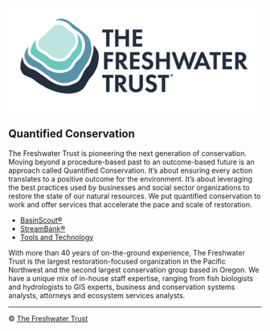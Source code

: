 ![The Freshwater Trust](https://github.com/thefreshwatertrust/.github/blob/main/images/tft-logo-stacked.png) 

## Quantified Conservation

The Freshwater Trust is pioneering the next generation of conservation. Moving beyond a procedure-based past to an outcome-based future is an approach called Quantified Conservation. It’s about ensuring every action translates to a positive outcome for the environment. It’s about leveraging the best practices used by businesses and social sector organizations to restore the state of our natural resources.  We put quantified conservation to work and offer services that accelerate the pace and scale of restoration. 

* [BasinScout:registered:](https://github.com/thefreshwatertrust/.github/blob/main/profile/basinscout.md)
* [StreamBank:registered:](https://github.com/thefreshwatertrust/.github/blob/main/profile/streambank.md)
* [Tools and Technology](https://github.com/thefreshwatertrust/.github/blob/main/profile/tools.md)

With more than 40 years of on-the-ground experience, The Freshwater Trust is the largest restoration-focused organization in the Pacific Northwest and the second largest conservation group based in Oregon. We have a unique mix of in-house staff expertise, ranging from fish biologists and hydrologists to GIS experts, business and conservation systems analysts, attorneys and ecosystem services analysts.

----

:copyright: [The Freshwater Trust](https://thefreshwatertrust.org)

